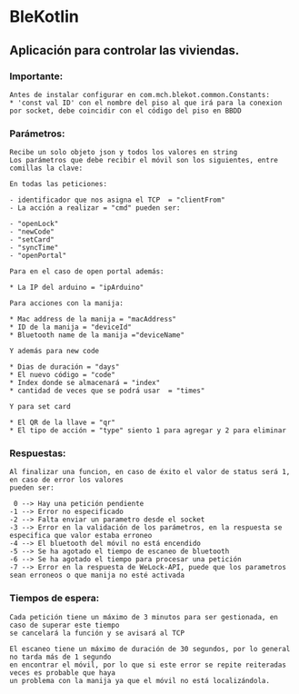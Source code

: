 # BleKotlin

## Aplicación para controlar las viviendas.

### Importante: 

    Antes de instalar configurar en com.mch.blekot.common.Constants:
    * 'const val ID' con el nombre del piso al que irá para la conexion por socket, debe coincidir con el código del piso en BBDD

### Parámetros:
    
    Recibe un solo objeto json y todos los valores en string
    Los parámetros que debe recibir el móvil son los siguientes, entre comillas la clave:
    
    En todas las peticiones:

    - identificador que nos asigna el TCP  = "clientFrom"  
    - La acción a realizar = "cmd" pueden ser:

    - "openLock"
    - "newCode"
    - "setCard"
    - "syncTime"
    - "openPortal"

    Para en el caso de open portal además:

    * La IP del arduino = "ipArduino"

    Para acciones con la manija:

    * Mac address de la manija = "macAddress"
    * ID de la manija = "deviceId"
    * Bluetooth name de la manija ="deviceName"

    Y además para new code

    * Dias de duración = "days"
    * El nuevo código = "code"
    * Index donde se almacenará = "index"
    * cantidad de veces que se podrá usar  = "times"

    Y para set card
 
    * El QR de la llave = "qr"
    * El tipo de acción = "type" siento 1 para agregar y 2 para eliminar

### Respuestas:

    Al finalizar una funcion, en caso de éxito el valor de status será 1, en caso de error los valores 
    pueden ser:

     0 --> Hay una petición pendiente
    -1 --> Error no especificado
    -2 --> Falta enviar un parametro desde el socket
    -3 --> Error en la validación de los parámetros, en la respuesta se especifica que valor estaba erroneo 
    -4 --> El bluetooth del móvil no está encendido
    -5 --> Se ha agotado el tiempo de escaneo de bluetooth
    -6 --> Se ha agotado el tiempo para procesar una petición
    -7 --> Error en la respuesta de WeLock-API, puede que los parametros sean erroneos o que manija no esté activada

### Tiempos de espera:

    Cada petición tiene un máximo de 3 minutos para ser gestionada, en caso de superar este tiempo 
    se cancelará la función y se avisará al TCP

    El escaneo tiene un máximo de duración de 30 segundos, por lo general no tarda más de 1 segundo 
    en encontrar el móvil, por lo que si este error se repite reiteradas veces es probable que haya 
    un problema con la manija ya que el móvil no está localizándola.





